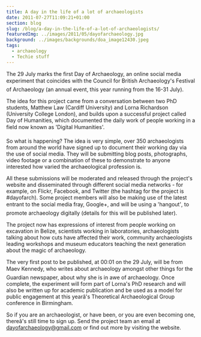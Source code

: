 ```yaml
---
title: A day in the life of a lot of archaeologists
date: 2011-07-27T11:09:21+01:00
section: blog
slug: /blog/a-day-in-the-life-of-a-lot-of-archaeologists/
featuredImg: ../images/2011/05/dayofarchaeology.jpg
background: ../images/backgrounds/doa_image12430.jpeg
tags: 
  - archaeology
  - Techie stuff
---
```

The 29 July marks the first Day of Archaeology, an online social media experiment that coincides with the Council for British Archaeology's Festival of Archaeology (an annual event, this year running from the 16-31 July).

The idea for this project came from a conversation between two PhD students, Matthew Law (Cardiff University) and Lorna Richardson (University College London), and builds upon a successful project called Day of Humanities, which documented the daily work of people working in a field now known as 'Digital Humanities'.

So what is happening? The idea is very simple, over 350 archaeologists from around the world have signed up to document their working day via the use of social media. They will be submitting blog posts, photographs, video footage or a combination of these to demonstrate to anyone interested how varied the archaeological profession is.

All these submissions will be moderated and released through the project's website and disseminated through different social media networks - for example, on Flickr, Facebook, and Twitter (the hashtag for the project is #dayofarch). Some project members will also be making use of the latest entrant to the social media fray, Google+, and will be using a 'hangout', to promote archaeology digitally (details for this will be published later).

The project now has expressions of interest from people working on excavation in Belize, scientists working in laboratories, archaeologists talking about how cuts have affected their work, community archaeologists leading workshops and museum educators teaching the next generation about the magic of archaeology.

The very first post to be published, at 00:01 on the 29 July, will be from Maev Kennedy, who writes about archaeology amongst other things for the Guardian newspaper, about why she is in awe of archaeology. Once complete, the experiment will form part of Lorna's PhD research and will also be written up for academic publication and be used as a model for public engagement at this yearâ's Theoretical Archaeological Group conference in Birmingham.

So if you are an archaeologist, or have been, or you are even becoming one, thereâ's still time to sign up. Send the project team an email at <dayofarchaeology@gmail.com> or find out more by visiting the website.
